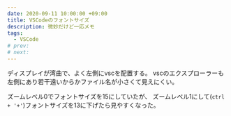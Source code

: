 ```yaml
---
date: 2020-09-11 10:00:00 +09:00
title: VSCodeのフォントサイズ
description: 微妙だけど一応メモ
tags:
  - VSCode
# prev:
# next:
---
```


ディスプレイが湾曲で、よく左側にvscを配置する。
vscのエクスプローラーも左側にあり若干遠いからかファイル名が小さくて見えにくい。

ズームレベル0でフォントサイズを15にしていたが、
ズームレベル1にして(`ctrl + '+'`)フォントサイズを13に下げたら見やすくなった。
